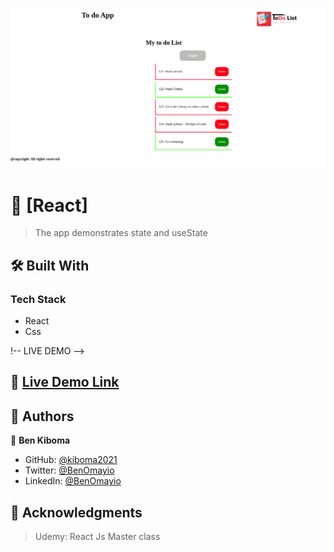 <a name="readme-top"></a>

<!-- PROJECT DESCRIPTION -->
![Alt text](<Screenshot from 2023-11-29 16-11-35.png>)
# 📖 [React] <a name="about-project"></a>

> The app demonstrates state and useState


## 🛠 Built With <a name="built-with"></a>

### Tech Stack <a name="tech-stack"></a>

- React
- Css


!-- LIVE DEMO -->

## 🚀 [Live Demo Link](https://kiboma2021.github.io/furahia-insurance/)


## 👥 Authors <a name="authors"></a>

👤 **Ben Kiboma**

- GitHub: [@kiboma2021](https://github.com/kiboma2021)
- Twitter: [@BenOmayio](https://twitter.com/omayiobenj)
- LinkedIn: [@BenOmayio](https://www.linkedin.com/in/ben-kiboma/)


<!-- ACKNOWLEDGEMENTS -->

## 🙏 Acknowledgments <a name="acknowledgements"></a>

> Udemy: React Js Master class
